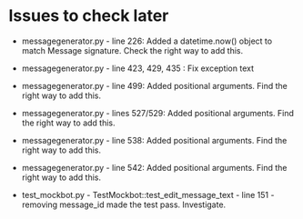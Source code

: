 # Issues to check later

 - messagegenerator.py - line 226: Added a datetime.now() object to match Message signature. Check the right way to add this.
 - messagegenerator.py - line 423, 429, 435 : Fix exception text
 - messagegenerator.py - line 499: Added positional arguments. Find the right way to add this.
 - messagegenerator.py - lines 527/529: Added positional arguments. Find the right way to add this.
 - messagegenerator.py - line 538: Added positional arguments. Find the right way to add this.
 - messagegenerator.py - line 542: Added positional arguments. Find the right way to add this.

 - test_mockbot.py - TestMockbot::test_edit_message_text - line 151 - removing message_id made the test pass. Investigate.
